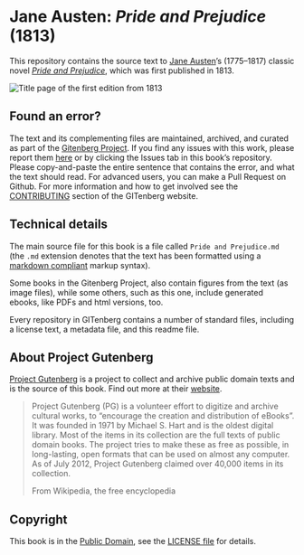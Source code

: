 # Jane Austen: _Pride and Prejudice_ (1813)

This repository contains the source text to [Jane Austen](https://en.wikipedia.org/wiki/Jane_Austen)’s (1775–1817) classic novel [_Pride and Prejudice_](https://en.wikipedia.org/wiki/Pride_and_Prejudice), which was first published in 1813.

![Title page of the first edition from 1813](1813-title-page.png)


## Found an error?

The text and its complementing files are maintained, archived, and curated as part of the [Gitenberg Project](https://gitenberg.org/). If you find any issues with this work, please report them [here](https://github.com/GITenberg/Pride-and-Prejudice_1342/issues) or by clicking the Issues tab in this book’s repository. Please copy-and-paste the entire sentence that contains the error, and what the text should read. For advanced users, you can make a Pull Request on Github. For more information and how to get involved see the [CONTRIBUTING](http://gitenberg.github.com/#contributing) section of the GITenberg website.


## Technical details

The main source file for this book is a file called `Pride and Prejudice.md` (the `.md` extension denotes that the text has been formatted using a [markdown compliant](http://commonmark.org) markup syntax).

Some books in the Gitenberg Project, also contain figures from the text (as image files), while some others, such as this one, include generated ebooks, like PDFs and html versions, too.

Every repository in GITenberg contains a number of standard files, including a license text, a metadata file, and this readme file.


## About Project Gutenberg

[Project Gutenberg](https://en.wikipedia.org/wiki/Project_Gutenberg) is a project to collect and archive public domain texts and is the source of this book. Find out more at their [website](http://www.gutenberg.org/).

> Project Gutenberg (PG) is a volunteer effort to digitize and archive cultural works, to “encourage the creation and distribution of eBooks”. It was founded in 1971 by Michael S. Hart and is the oldest digital library. Most of the items in its collection are the full texts of public domain books. The project tries to make these as free as possible, in long-lasting, open formats that can be used on almost any computer. As of July 2012, Project Gutenberg claimed over 40,000 items in its collection.
>
> From Wikipedia, the free encyclopedia


## Copyright

This book is in the [Public Domain](https://wiki.creativecommons.org/wiki/Public_domain), see the [LICENSE file](LICENSE) for details.

